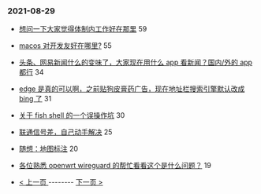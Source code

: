 ### 2021-08-29 
- [想问一下大家觉得体制内工作好在那里](https://www.v2ex.com/t/798641) 59
- [macos 对开发友好在哪里?](https://www.v2ex.com/t/798620) 55
- [头条、网易新闻什么的变味了，大家现在用什么 app 看新闻？国内/外的 app 都行](https://www.v2ex.com/t/798636) 34
- [edge 是真的可以啊，之前贴狗皮膏药广告，现在地址栏搜索引擎默认改成 bing 了](https://www.v2ex.com/t/798550) 31
- [关于 fish shell 的一个误操作坑](https://www.v2ex.com/t/798635) 30
- [联通信号差，自己动手解决](https://www.v2ex.com/t/798586) 25
- [随想：地图标注](https://www.v2ex.com/t/798553) 20
- [各位熟悉 openwrt wireguard 的帮忙看看这个是什么问题？](https://www.v2ex.com/t/798565) 19 

- [ < 上一页 ](https://github.com/able8/v2ex-hot-record/blob/master/2021-08-28.md) -------- [ 下一页 > ](https://github.com/able8/v2ex-hot-record/blob/master/2021-08-30.md)